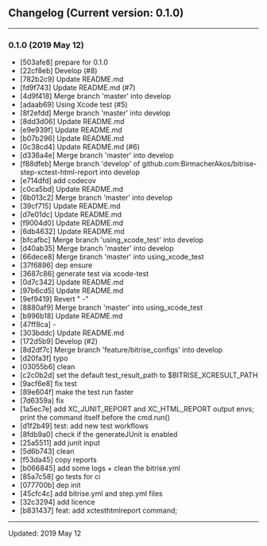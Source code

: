 ## Changelog (Current version: 0.1.0)

-----------------

### 0.1.0 (2019 May 12)
* [503afe8] prepare for 0.1.0
* [22cf8eb] Develop (#8)
* [782b2c9] Update README.md
* [fd9f743] Update README.md (#7)
* [4d9f418] Merge branch 'master' into develop
* [adaab69] Using Xcode test (#5)
* [8f2efdd] Merge branch 'master' into develop
* [8dd3d06] Update README.md
* [e9e939f] Update README.md
* [b07b296] Update README.md
* [0c38cd4] Update README.md (#6)
* [d336a4e] Merge branch 'master' into develop
* [f88dfeb] Merge branch 'develop' of github.com:BirmacherAkos/bitrise-step-xctest-html-report into develop
* [e714dfd] add codecov
* [c0ca5bd] Update README.md
* [6b013c2] Merge branch 'master' into develop
* [39cf715] Update README.md
* [d7e01dc] Update README.md
* [f9004d0] Update README.md
* [6db4632] Update README.md
* [bfcafbc] Merge branch 'using_xcode_test' into develop
* [d40ab35] Merge branch 'master' into develop
* [66dece8] Merge branch 'master' into using_xcode_test
* [37f6896] dep ensure
* [3687c86] generate test via xcode-test
* [0d7c342] Update README.md
* [97b6cd5] Update README.md
* [9ef9419] Revert " -"
* [8880af9] Merge branch 'master' into using_xcode_test
* [b996b18] Update README.md
* [47ff8ca]  -
* [303bddc] Update README.md
* [172d5b9] Develop (#2)
* [8d2df7c] Merge branch 'feature/bitrise_configs' into develop
* [d20fa3f] typo
* [03055b6] clean
* [c2c0b2d] set the default test_result_path to $BITRISE_XCRESULT_PATH
* [9acf6e8] fix test
* [89e604f] make the test run faster
* [7d6359a] fix
* [1a5ec7e] add XC_JUNIT_REPORT and XC_HTML_REPORT output envs; print the command itself before the cmd.run()
* [d1f2b49] test: add new test workflows
* [8fdb9a0] check if the generateJUnit is enabled
* [25a5511] add junit input
* [5d6b743] clean
* [f53da45] copy reports
* [b066845] add some logs + clean the bitrise.yml
* [85a7c58] go tests for ci
* [077700b] dep init
* [45cfc4c] add bitrise.yml and step.yml files
* [32c3294] add licence
* [b831437] feat: add  xctesthtmlreport command;

-----------------

Updated: 2019 May 12